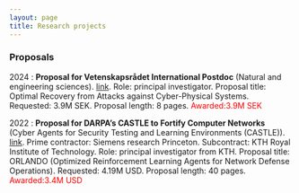 ```yaml
---
layout: page
title: Research projects
---
```


### Proposals

2024
:   **Proposal for Vetenskapsrådet International Postdoc** (Natural and engineering sciences).
    [link](https://www.vr.se/soka-finansiering/utlysningar/2023-11-15-internationell-postdok-inom-naturvetenskap-och-teknikvetenskap-hostens-utlysning.html). Role: principal investigator. Proposal title: Optimal Recovery from Attacks against Cyber-Physical Systems. Requested: 3.9M SEK. Proposal length: 8 pages. <span style="color:red">Awarded:3.9M SEK</span>

2022
:   **Proposal for DARPA’s CASTLE to Fortify Computer Networks** (Cyber Agents for Security Testing and Learning Environments (CASTLE)).
    [link](https://www.darpa.mil/news-events/2022-10-24). Prime contractor: Siemens research Princeton. Subcontract: KTH Royal Institute of Technology. Role: principal investigator from KTH. Proposal title: ORLANDO (Optimized Reinforcement Learning Agents for Network Defense Operations). Requested: 4.19M USD. Proposal length: 40 pages. <span style="color:red">Awarded:3.4M USD</span>
